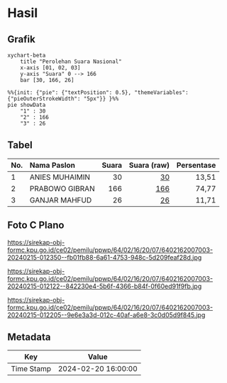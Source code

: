 # Hasil

## Grafik

```mermaid
xychart-beta
    title "Perolehan Suara Nasional"
    x-axis [01, 02, 03]
    y-axis "Suara" 0 --> 166
    bar [30, 166, 26]
```

```mermaid
%%{init: {"pie": {"textPosition": 0.5}, "themeVariables": {"pieOuterStrokeWidth": "5px"}} }%%
pie showData
    "1" : 30
    "2" : 166
    "3" : 26
```

## Tabel

| No. | Nama Paslon    | Suara | Suara (raw) | Persentase |
|:--- |:-------------- | -----:| -----------:| ----------:|
| 1   | ANIES MUHAIMIN | 30    | [30][p-1]   | 13,51      |
| 2   | PRABOWO GIBRAN | 166   | [166][p-2]  | 74,77      |
| 3   | GANJAR MAHFUD  | 26    | [26][p-3]   | 11,71      |


[p-1]: https://github.com/gigit-pemilu/pemilu-2024/blob/main/pilpres/hitung-suara/sub/64-kalimantan-timur/sub/02-kutai-kartanegara/sub/16-tenggarong-seberang/sub/2007-bukit-pariaman/sub/003-tps/sub/paslon-1.txt
[p-2]: https://github.com/gigit-pemilu/pemilu-2024/blob/main/pilpres/hitung-suara/sub/64-kalimantan-timur/sub/02-kutai-kartanegara/sub/16-tenggarong-seberang/sub/2007-bukit-pariaman/sub/003-tps/sub/paslon-2.txt
[p-3]: https://github.com/gigit-pemilu/pemilu-2024/blob/main/pilpres/hitung-suara/sub/64-kalimantan-timur/sub/02-kutai-kartanegara/sub/16-tenggarong-seberang/sub/2007-bukit-pariaman/sub/003-tps/sub/paslon-3.txt

## Foto C Plano

https://sirekap-obj-formc.kpu.go.id/ce02/pemilu/ppwp/64/02/16/20/07/6402162007003-20240215-012350--fb01fb88-6a61-4753-948c-5d209feaf28d.jpg

https://sirekap-obj-formc.kpu.go.id/ce02/pemilu/ppwp/64/02/16/20/07/6402162007003-20240215-012122--842230e4-5b6f-4366-b84f-0f60ed91f9fb.jpg

https://sirekap-obj-formc.kpu.go.id/ce02/pemilu/ppwp/64/02/16/20/07/6402162007003-20240215-012205--9e6e3a3d-012c-40af-a6e8-3c0d05d9f845.jpg


## Metadata

| Key        | Value               |
| ---------- | ------------------- |
| Time Stamp | 2024-02-20 16:00:00 |



